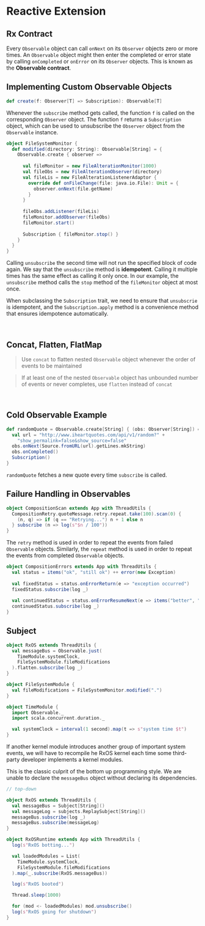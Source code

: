 # Reactive Extension

## Rx Contract

Every `Observable` object can call `onNext` on its `Observer` objects zero or more times. An `Observable` object might 
then enter the completed or error state by calling `onCompleted` or `onError` on its `Observer` objects. This is known as the **Observable contract**.

## Implementing Custom Observable Objects

```scala
def create(f: Observer[T] => Subscription): Observable[T]
```

Whenever the `subscribe` method gets called, the function `f` is called on the corresponding `Observer` object. 
The function `f` returns a `Subscription` object, which can be used to unsubscribe the `Observer` object from the `Observable` instance.

```scala
object FileSystemMonitor {
  def modified(directory: String): Observable[String] = {
    Observable.create { observer => 
      
      val fileMonitor = new FileAlterationMonitor(1000)
      val fileObs = new FileAlterationObserver(directory)
      val fileLis = new FileAlterationListenerAdaptor {
        override def onFileChange(file: java.io.File): Unit = {
          observer.onNext(file.getName)
        }
      }
      
      fileObs.addListener(fileLis)
      fileMonitor.addObserver(fileObs)
      fileMonitor.start()
      
      Subscription { fileMonitor.stop() }
    }
  }
}
```

Calling `unsubscribe` the second time will not run the specified block of code again. We say that the `unsubscribe` method is **idempotent**. Calling it multiple times has 
the same effect as calling it only once. In our example, the `unsubscribe` method calls the `stop` method of the `fileMonitor` object at most once.

When subclassing the `Subscription` trait, we need to ensure that `unsubscrie` is idempotent, and the `Subscription.apply` method is a convenience method that ensures idempotence automatically.

<br/>

## Concat, Flatten, FlatMap

> Use `concat` to flatten nested `Observable` object whenever the order of events to be maintained

> If at least one of the nested `Observable` object has unbounded number of events or never completes, use `flatten` instead of `concat`

<br/>

## Cold Observable Example

```scala
def randomQuote = Observable.create[String] { (obs: Observer[String]) =>
  val url = "http://www.iheartquotes.com/api/v1/random?" +
    "show_permalink=false&show_source=false"
  obs.onNext(Source.fromURL(url).getLines.mkString)
  obs.onCompleted()
  Subscription()
}
```

`randomQuote` fetches a new quote every time `subscribe` is called.

## Failure Handling in Observables 

```scala
object CompositionScan extends App with ThreadUtils {
  CompositionRetry.quoteMessage.retry.repeat.take(100).scan(0) {
    (n, q) => if (q == "Retrying...") n + 1 else n
  } subscribe (n => log(s"$n / 100"))
}
```

The `retry` method is used in order to repeat the events from failed `Observable` objects. Similarly, 
the `repeat` method is used in order to repeat the events from completed `Observable` objects.

```scala
object CompositionErrors extends App with ThreadUtils {
  val status = items("ok", "still ok") ++ error(new Exception)
  
  val fixedStatus = status.onErrorReturn(e => "exception occurred")
  fixedStatus.subscribe(log _)
  
  val continuedStatus = status.onErrorResumeNext(e => items("better", "much better"))
  continuedStatus.subscribe(log _)
}
```

## Subject

```scala
object RxOS extends ThreadUtils {
  val messageBus = Observable.just(
    TimeModule.systemClock,
    FileSystemModule.fileModifications
  ).flatten.subscribe(log _)
}

object FileSystemModule {
  val fileModifications = FileSystemMonitor.modified(".")
}

object TimeModule {
  import Observable._
  import scala.concurrent.duration._

  val systemClock = interval(1 second).map(t => s"system time $t")
}
```

If another kernel module introduces another group of important system events, we will have to 
recompile he RxOS kernel each time some third-party developer implements a kernel modules.

This is the classic culprit of the bottom up programming style. We are unable to declare the `messageBus` object without declaring 
its dependencies.

```scala
// top-down

object RxOS extends ThreadUtils {
  val messageBus = Subject[String]()
  val messageLog = subjects.ReplaySubject[String]()
  messageBus.subscribe(log _)
  messageBus.subscribe(messageLog)
}

object RxOSRuntime extends App with ThreadUtils {
  log(s"RxOS botting...")

  val loadedModules = List(
    TimeModule.systemClock,
    FileSystemModule.fileModifications
  ).map(_.subscribe(RxOS.messageBus))

  log(s"RxOS booted")

  Thread.sleep(1000)

  for (mod <- loadedModules) mod.unsubscribe()
  log(s"RxOS going for shutdown")
}
```


